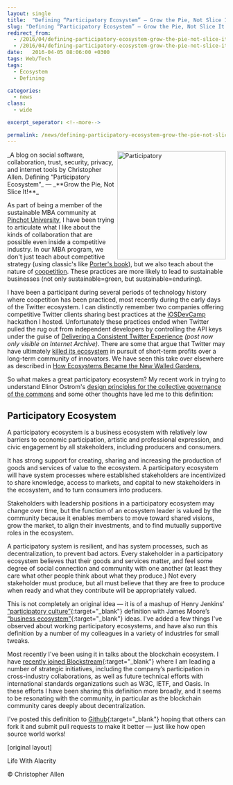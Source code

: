 ```yaml
---
layout: single
title:  "Defining “Participatory Ecosystem” — Grow the Pie, Not Slice It!"
slug: "Defining “Participatory Ecosystem” — Grow the Pie, Not Slice It!"
redirect_from:
  - /2016/04/defining-participatory-ecosystem-grow-the-pie-not-slice-it.html
  - /2016/04/defining-participatory-ecosystem-grow-the-pie-not-slice-it/
date:   2016-04-05 08:06:00 +0300
tags: Web/Tech
tags: 
  - Ecosystem
  - Defining

categories:
  - news
class:
  - wide

excerpt_seperator: <!--more-->

permalink: /news/defining-participatory-ecosystem-grow-the-pie-not-slice-it/
---
```


<img width="250" align="right" src="{{ site.url }}{{ site.baseurl }}/assets/images/Participatory.jpeg" alt="Participatory"/>
_A blog on social software, collaboration, trust, security, privacy, and internet tools by Christopher Allen.
Defining “Participatory Ecosystem”_ — _**Grow the Pie, Not Slice It!**_

As part of being a member of the sustainable MBA community at [Pinchot University](http://pinchot.edu/), I have been trying to articulate what I like about the kinds of collaboration that are possible even inside a competitive industry. In our MBA program, we don't just teach about competitive strategy (using classic's like [Porter's book](http://www.amazon.com/On-Competition-Michael-E-Porter/dp/0875847951)), but we also teach about the nature of [coopetition](https://en.wikipedia.org/wiki/Coopetition). These practices are more likely to lead to sustainable businesses (not only sustainable=green, but sustainable=enduring).

I have been a participant during several periods of technology history where coopetition has been practiced, most recently during the early days of the Twitter ecosystem. I can distinctly remember two companies offering competitive Twitter clients sharing best practices at the [iOSDevCamp](http://www.iosdevcamp.org/) hackathon I hosted. Unfortunately these practices ended when Twitter pulled the rug out from independent developers by controlling the API keys under the guise of [Delivering a Consistent Twitter Experience](https://web.archive.org/web/20131017201719/https://dev.twitter.com/blog/delivering-consistent-twitter-experience) _(post now only visible on Internet Archive)_. There are some that argue that Twitter may have ultimately [killed its ecosystem](http://www.novaspivack.com/technology/where-twitter-went-wrong-and-how-to-right-it) in pursuit of short-term profits over a long-term community of innovators. We have seen this take over elsewhere as described in [How Ecosystems Became the New Walled Gardens.](https://pando.com/2012/11/03/how-ecosystems-became-the-new-walled-gardens/)

So what makes a great participatory ecosystem? My recent work in trying to understand Elinor Ostrom's [design principles for the collective governance of the commons](https://www.lifewithalacrity.com/2015/11/a-revised-ostroms-design-principles-for-collective-governance-of-the-commons-.html) and some other thoughts have led me to this definition:

## Participatory Ecosystem

A participatory ecosystem is a business ecosystem with relatively low barriers to economic participation, artistic and professional expression, and civic engagement by all stakeholders, including producers and consumers.

It has strong support for creating, sharing and increasing the production of goods and services of value to the ecosystem. A participatory ecosystem will have system processes where established stakeholders are incentivized to share knowledge, access to markets, and capital to new stakeholders in the ecosystem, and to turn consumers into producers.

Stakeholders with leadership positions in a participatory ecosystem may change over time, but the function of an ecosystem leader is valued by the community because it enables members to move toward shared visions, grow the market, to align their investments, and to find mutually supportive roles in the ecosystem.

A participatory system is resilient, and has system processes, such as decentralization, to prevent bad actors. Every stakeholder in a participatory ecosystem believes that their goods and services matter, and feel some degree of social connection and community with one another (at least they care what other people think about what they produce.) Not every stakeholder must produce, but all must believe that they are free to produce when ready and what they contribute will be appropriately valued.

This is not completely an original idea — it is of a mashup of Henry Jenkins’ [“participatory culture”](https://en.wikipedia.org/wiki/Participatory_culture){:target="_blank"} definition with James Moore’s [“business ecosystem”](https://en.wikipedia.org/wiki/Business_ecosystem){:target="_blank"} ideas. I've added a few things I've observed about working participatory ecosystems, and have also run this definition by a number of my colleagues in a variety of industries for small tweaks.

Most recently I've been using it in talks about the blockchain ecosystem. I have [recently joined Blockstream](https://www.blockstream.com/){:target="_blank"} where I am leading a number of strategic initiatives, including the company’s participation in cross-industry collaborations, as well as future technical efforts with international standards organizations such as W3C, IETF, and Oasis. In these efforts I have been sharing this definition more broadly, and it seems to be resonating with the community, in particular as the blockchain community cares deeply about decentralization.

I've posted this definition to [Github](http://www.participatoryecosystem.com/){:target="_blank"} hoping that others can fork it and submit pull requests to make it better — just like how open source world works!

[original layout]

Life With Alacrity

© Christopher Allen
